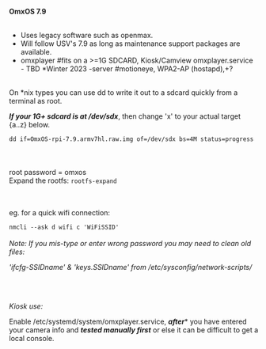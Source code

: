 **OmxOS 7.9**
<br />
<br />
 - Uses legacy software such as openmax.
 - Will follow USV's 7.9 as long as maintenance support packages are available.
  - omxplayer  #fits on a >=1G SDCARD, Kiosk/Camview  omxplayer.service                                                    
           - TBD   *Winter 2023 -server  #motioneye, WPA2-AP (hostapd),+?
<br />
On *nix types you can use dd to write it out to a sdcard quickly from a terminal as root.

***If your 1G+ sdcard is at /dev/sdx***,  then change 'x' to your actual target {a..z} below.

`dd if=OmxOS-rpi-7.9.armv7hl.raw.img of=/dev/sdx bs=4M status=progress`
<br />
<br />
<br />
<br />
root password = omxos
<br />
Expand the rootfs:
`rootfs-expand`

<br />
<br />
eg. for a quick wifi connection:

`nmcli --ask d wifi c 'WiFiSSID'`
<br />
<br />
*Note: If you mis-type or enter wrong password you may need to clean old files:*

*'ifcfg-SSIDname' & 'keys.SSIDname' from /etc/sysconfig/network-scripts/*

<br />
<br />

*Kiosk use:*

Enable /etc/systemd/system/omxplayer.service, ***after**** you have entered your
camera info and ***tested manually first*** or else it can be difficult to get a local console.
